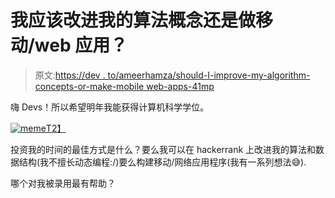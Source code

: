 # 我应该改进我的算法概念还是做移动/web 应用？

> 原文:[https://dev . to/ameerhamza/should-I-improve-my-algorithm-concepts-or-make-mobile web-apps-41mp](https://dev.to/ameerhamza/should-i-improve-my-algorithm-concepts-or-make-mobileweb-apps--41mp)

嗨 Devs！所以希望明年我能获得计算机科学学位。

[![meme](../Images/cf01b974c22883568abcd0a374b8528b.png)T2】](https://res.cloudinary.com/practicaldev/image/fetch/s--YeLpyazW--/c_limit%2Cf_auto%2Cfl_progressive%2Cq_auto%2Cw_880/https://i.imgflip.com/2lacv3.jpg)

投资我的时间的最佳方式是什么？要么我可以在 hackerrank 上改进我的算法和数据结构(我不擅长动态编程:/)要么构建移动/网络应用程序(我有一系列想法😅).

哪个对我被录用最有帮助？